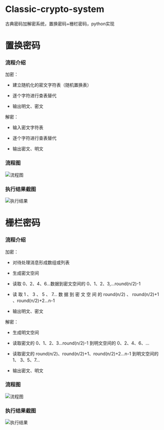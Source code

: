# Classic-crypto-system
古典密码加解密系统，置换密码+栅栏密码，python实现

# 置换密码

### 流程介绍

加密：

* 建立随机化的密文字符表（随机置换表）

* 逐个字符进行查表替代

* 输出明文、密文

解密：

* 输入密文字符表

* 逐个字符进行查表替代

* 输出密文、明文

### 流程图

![流程图](https://edu-boker.oss-cn-beijing.aliyuncs.com/crypto/classic1.png)

### 执行结果截图

![执行结果](https://edu-boker.oss-cn-beijing.aliyuncs.com/crypto/classic2.png)

# 栅栏密码

### 流程介绍

加密：

* 对待处理消息形成数组或列表

* 生成密文空间

* 读取 0、2、4、6...数据到密文空间的 0、1、2、3,...round(n/2)-1 

* 读 取 1 、 3 、 5 、 7... 数 据 到 密 文 空 间 的 round(n/2) 、 round(n/2)+1 、round(n/2)+2...n-1 

* 输出明文、密文

解密：

* 生成明文空间

* 读取密文的 0、1、2、3...round(n/2)-1 到明文空间的 0、2、4、6、...

* 读取密文的 round(n/2)、round(n/2)+1、round(n/2)+2...n-1 到明文空间的 1、 3、5、7...

* 输出密文、明文

### 流程图

![流程图](https://edu-boker.oss-cn-beijing.aliyuncs.com/crypto/classic3.png)

### 执行结果截图

![执行结果](https://edu-boker.oss-cn-beijing.aliyuncs.com/crypto/classic4.png)